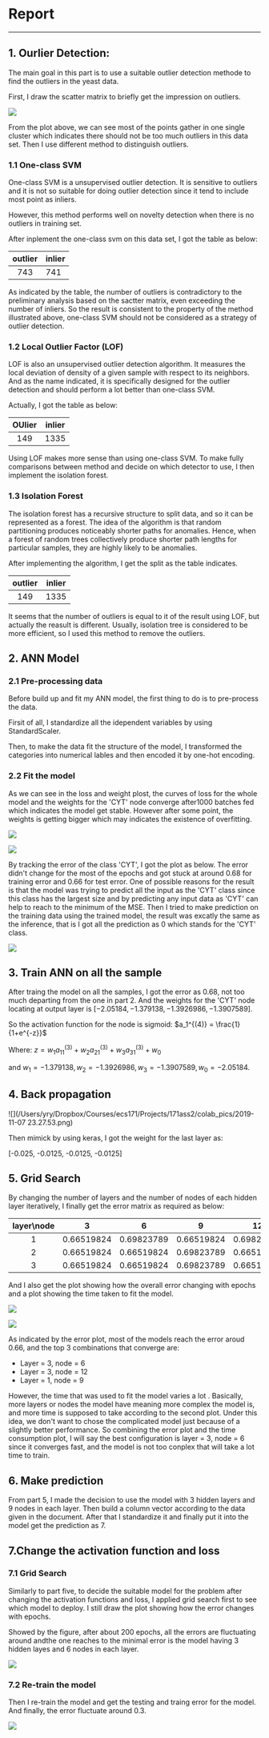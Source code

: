 # Report



---

## 1. Ourlier Detection:

The main goal in this part is to use a suitable outlier detection methode to find the outliers in the yeast data.

First, I draw the scatter matrix to briefly get the impression on outliers. 

![](https://github.com/RyanYin04/MachineLearningPractice/blob/master/171ass2/colab_pics/pair.png)

From the plot above, we can see most of the points gather in one single cluster which indicates there should not be too much outliers in this data set. Then I use different method to distinguish outliers.

### 1.1 One-class SVM

One-class SVM is a unsupervised outlier detection. It is sensitive to outliers and it is not so suitable for doing outlier detection since it tend to include most point as inliers.

However, this method performs well on novelty detection when there is no outliers in training set.

After inplement the one-class svm on this data set, I got the table as below:

| outlier | inlier |
| :-----: | ------ |
|   743   | 741    |

As indicated by the table, the number of outliers is contradictory to the preliminary analysis based on the sactter matrix, even exceeding the number of inliers. So the result is consistent to the property of the method illustrated above, one-class SVM should not be considered as a strategy of outlier detection.

### 1.2 Local Outlier Factor (LOF)

LOF is also an unsupervised outlier detection algorithm.  It measures the local deviation of density of a given sample with respect to its neighbors. And as the name indicated, it is specifically designed for the outlier detection and should perform a lot better than one-class SVM. 

Actually, I got the table as below:

| OUlier | inlier |
| :----: | :----: |
|  149   |  1335  |

Using LOF makes more sense than using one-class SVM. To make fully comparisons between method and decide on which detector to use, I then implement the isolation forest.

### 1.3 Isolation Forest

The isolation forest has a recursive structure to split data,  and so it can be represented as a forest. The idea of the algorithm is that random partitioning produces noticeably shorter paths for anomalies. Hence, when a forest of random trees collectively produce shorter path lengths for particular samples, they are highly likely to be anomalies.

After implementing the algorithm, I get the split as the table indicates.

| outlier | inlier |
| :-----: | ------ |
|   149   | 1335   |

It seems that the number of outliers is equal to it of the result using LOF, but actually the reasult is different. Usually, isolation tree is considered to be more efficient, so I used this method to remove the outliers.

## 2. ANN Model

### 2.1 Pre-processing data

Before build up and fit my ANN model, the first thing to do is to pre-process the data.

Firsit of all, I standardize  all the idependent variables by using StandardScaler.

Then, to make the data fit the structure of the model, I transformed the categories into numerical lables and then encoded it by one-hot encoding.

### 2.2 Fit the model

As we can see in the loss and weight plost, the curves of  loss for the whole model and the weights for the 'CYT' node converge after1000 batches fed which indicates the model get stable. However after some point, the weights is getting bigger which may indicates the existence of overfitting. 

![](https://github.com/RyanYin04/MachineLearningPractice/blob/master/171ass2/colab_pics/loss.png)

![](https://github.com/RyanYin04/MachineLearningPractice/blob/master/171ass2/colab_pics/weight.png)

By tracking the error of the class 'CYT', I got the plot as below. The error didn't change for the most of the epochs and got stuck at around 0.68 for training error and 0.66 for test error. One of possible reasons for the result is that the model was trying to predict all the input as the 'CYT' class since this class has the largest size and by predicting any input data as 'CYT' can help to reach to the minimum of the MSE. Then I tried to make prediction on the training data using the trained model, the result was excatly the same as the inference, that is I got all the prediction as 0 which stands for the 'CYT' class.

![](https://github.com/RyanYin04/MachineLearningPractice/blob/master/171ass2/colab_pics/error2.png)

## 3. Train ANN on all the sample

After traing the model on all the samples, I got the error as 0.68, not too much departing from the one in part 2. And the weights for the 'CYT' node locating at  output layer is $[-2.05184, -1.379138, -1.3926986, -1.3907589]$.

So the activation function for the node is sigmoid: $a_1^{(4)} = \frac{1}{1+e^{-z}}$

Where: $z = w_1 a^{(3)}_{11} + w_2 a^{(3)}_{21} +w_3 a^{(3)}_{31} + w_0$ 

and $w_1 = -1.379138, w_2 = -1.3926986, w_3 = -1.3907589, w_0 = -2.05184.$

## 4. Back propagation

![](/Users/yry/Dropbox/Courses/ecs171/Projects/171ass2/colab_pics/2019-11-07 23.27.53.png)

Then mimick by using keras, I got the weight for the last layer as:

[-0.025, -0.0125, -0.0125, -0.0125]

## 5. Grid Search

By changing the number of layers and the number of nodes of each hidden layer iteratively, I finally get the error matrix as required as below:

| layer\node |     3      |     6      |     9      |     12     |
| :--------: | :--------: | :--------: | :--------: | :--------: |
|     1      | 0.66519824 | 0.69823789 | 0.66519824 | 0.69823789 |
|     2      | 0.66519824 | 0.66519824 | 0.69823789 | 0.66519824 |
|     3      | 0.66519824 | 0.66519824 | 0.69823789 | 0.66519824 |

And I also get the plot showing how the overall error changing with epochs and a plot showing the time taken to fit the model.

![](https://github.com/RyanYin04/MachineLearningPractice/blob/master/171ass2/colab_pics/grid_search1.png)

![](https://github.com/RyanYin04/MachineLearningPractice/blob/master/171ass2/colab_pics/time.png)

As indicated by the error plot, most of the models reach the error aroud 0.66, and the top 3 combinations that converge are:

- Layer = 3, node = 6
- Layer = 3, node = 12
- Layer = 1, node = 9

However, the time that was used to fit the model varies a lot . Basically, more layers or nodes the model have meaning more complex the model is, and more time is supposed to take according to the second plot. Under this idea, we don't want to chose the complicated model just because of a slightly better performance. So combining the error plot and the time consumption plot, I will say the best configuration is layer = 3, node = 6 since it converges fast, and the model is not too conplex that will take a lot time to train. 

## 6. Make prediction

From part 5, I made the decision to use the model with 3 hidden layers and 9 nodes in each layer. Then build a column vector according to the data given in the document. After that I standardize it and finally put it into the model get the prediction as 7.

## 7.Change the activation function and loss

### 7.1 Grid Search

Similarly to part five, to decide the suitable model for the problem after changing the activation functions and loss, I applied grid search first to see which model to deploy. I still draw the plot showing how the error changes with epochs. 

Showed by the figure, after about 200 epochs, all the errors are fluctuating around andthe one reaches to the minimal error is the model having 3 hidden layes and 6 nodes in each layer.

![](https://github.com/RyanYin04/MachineLearningPractice/blob/master/171ass2/colab_pics/grid_search2.png)

### 7.2 Re-train the model

Then I re-train the model and get the testing and traing error for the model. And finally, the error fluctuate around 0.3. 

![](https://github.com/RyanYin04/MachineLearningPractice/blob/master/171ass2/colab_pics/error3.png)



